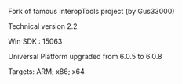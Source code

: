 Fork of famous InteropTools project (by Gus33000)

Technical version 2.2

Win SDK : 15063

Universal Platform upgraded from 6.0.5 to 6.0.8  

Targets: ARM; x86; x64

